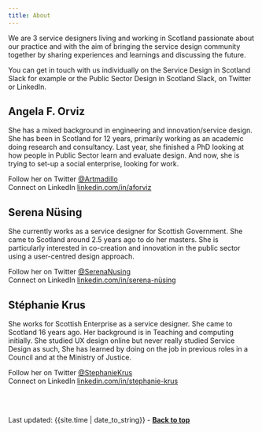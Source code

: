```yaml
---
title: About
---
```



We are 3 service designers living and working in Scotland passionate about our practice and with the aim of bringing the service design community together by sharing experiences and learnings and discussing the future.

You can get in touch with us individually on the Service Design in Scotland Slack for example or the Public Sector Design in Scotland Slack, on Twitter or LinkedIn.


## Angela F. Orviz

She has a mixed background in engineering and innovation/service design. She has been in Scotland for 12 years, primarily working as an academic doing research and consultancy. Last year, she finished a PhD looking at how people in Public Sector learn and evaluate design. And now, she is trying to set-up a social enterprise, looking for work.

<p>Follow her on Twitter <a href="https://twitter.com/Artmadillo" target="_blank">@Artmadillo</a><br>
Connect on LinkedIn <a href="https://www.linkedin.com/in/aforviz/" target="_blank">linkedin.com/in/aforviz</a></p>

## Serena Nüsing

She currently works as a service designer for Scottish Government. She came to Scotland around 2.5 years ago to do her masters. She is particularly interested in co-creation and innovation in the public sector using a user-centred design approach.

<p>Follow her on Twitter <a href="https://twitter.com/SerenaNusing" target="_blank">@SerenaNusing</a><br>
Connect on LinkedIn <a href="https://www.linkedin.com/in/serena-n%C3%BCsing-543295173/" target="_blank">linkedin.com/in/serena-nüsing</a></p>

## Stéphanie Krus

She works for Scottish Enterprise as a service designer. She came to Scotland 16 years ago. Her background is in Teaching and computing initially. She studied UX design online but never really studied Service Design as such, She has learned by doing on the job in previous roles in a Council and at the Ministry of Justice.

<p>Follow her on Twitter <a href="https://twitter.com/StephanieKrus" target="_blank">@StephanieKrus</a><br>
Connect on LinkedIn <a href="https://www.linkedin.com/in/stephanie-krus/" target="_blank">linkedin.com/in/stephanie-krus</a></p>

<br><br>
<div>Last updated: {{site.time | date_to_string}} - <a href="#"><strong>Back to top</strong></a></div>
